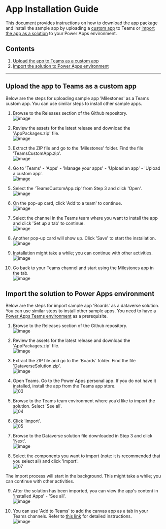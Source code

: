 ﻿# App Installation Guide

This document provides instructions on how to download the app package and install the sample app by uploading a [custom app](https://learn.microsoft.com/en-us/microsoftteams/platform/concepts/deploy-and-publish/apps-upload) to Teams or [import the app as a solution](https://learn.microsoft.com/en-us/power-apps/teams/import-solution-in-teams) to your Power Apps environment.


## Contents 
1. [Upload the app to Teams as a custom app](#p1)
2. [Import the solution to Power Apps environment](#p2)
---

## Upload the app to Teams as a custom app<a name="p1"></a>
Below are the steps for uploading sample app 'Milestones' as a Teams custom app. You can use similar steps to install other sample apps.

1. Browse to the Releases section of the Github repository.  
![image](https://user-images.githubusercontent.com/84343636/210909295-2cd818b2-c77a-4176-9a8b-f0f76b816956.png)

2. Review the assets for the latest release and download the 'AppPackages.zip' file.  
![image](https://user-images.githubusercontent.com/84343636/210909692-0a65cf3d-7065-4ee3-ac1d-0269d6aac177.png)

3. Extract the ZIP file and go to the 'Milestones' folder. Find the file 'TeamsCustomApp.zip'.  
![image](https://user-images.githubusercontent.com/84343636/210910318-3ddbcd33-ddbb-44d3-a5c9-0d03f758c47f.png)

4. Go to 'Teams' - 'Apps' - 'Manage your apps' - 'Upload an app' - 'Upload a custom app'.  
![image](https://user-images.githubusercontent.com/84343636/210911499-c30a25ff-4cc8-4147-b475-3494550fc2b9.png)

5. Select the 'TeamsCustomApp.zip' from Step 3 and click 'Open'.  
![image](https://user-images.githubusercontent.com/84343636/210911862-12d03758-7f0b-4cb3-a9f0-f252e75f928d.png)

6. On the pop-up card, click 'Add to a team' to continue.  
![image](https://user-images.githubusercontent.com/84343636/210911990-7afff477-7daf-4d3e-982a-be76737c264c.png)

7. Select the channel in the Teams team where you want to install the app and click 'Set up a tab' to continue.  
![image](https://user-images.githubusercontent.com/84343636/210912245-68315923-b1aa-47be-be5a-4ef0586d7839.png)

8. Another pop-up card will show up. Click 'Save' to start the installation.  
![image](https://user-images.githubusercontent.com/84343636/210912436-9b92b438-63ee-458a-b78c-6e9aaaf49b89.png)

9. Installation might take a while; you can continue with other activities.  
![image](https://user-images.githubusercontent.com/84343636/210912622-977d484e-8f0f-4d8a-a1a2-4c07064a1170.png)

10. Go back to your Teams channel and start using the Milestones app in the tab.  
![image](https://user-images.githubusercontent.com/84343636/210912785-5e5b0048-506f-49dd-8763-5a8403d58dbc.png)


## Import the solution to Power Apps environment<a name="p2"></a>
Below are the steps for import sample app 'Boards' as a dataverse solution. You can use similar steps to install other sample apps.
You need to have a [Power Apps Teams environment](https://learn.microsoft.com/en-us/power-platform/admin/about-teams-environment) as a prerequisite.

1. Browse to the Releases section of the Github repository.  
![image](https://user-images.githubusercontent.com/84343636/210909295-2cd818b2-c77a-4176-9a8b-f0f76b816956.png)

2. Review the assets for the latest release and download the 'AppPackages.zip' file.  
![image](https://user-images.githubusercontent.com/84343636/210909692-0a65cf3d-7065-4ee3-ac1d-0269d6aac177.png)

3. Extract the ZIP file and go to the 'Boards' folder. Find the file 'DataverseSolution.zip'.  
![image](https://user-images.githubusercontent.com/84343636/210960158-e1c8f9c3-1821-43b7-bd95-63fa51adb858.png)

4. Open Teams. Go to the Power Apps personal app. If you do not have it installed, install the app from the Teams app store.  
![03](https://user-images.githubusercontent.com/84343636/210960240-224a9a54-5bd6-40a7-9b09-07af23847027.jpeg)

5. Browse to the Teams team environment where you’d like to import the solution. Select 'See all'.  
![04](https://user-images.githubusercontent.com/84343636/210960269-fec54f92-8d0f-44bc-85b2-1182f6414534.jpeg)

6. Click 'Import'.  
![05](https://user-images.githubusercontent.com/84343636/210960307-3f03e9f4-8833-4884-bfae-09bfd7a09c81.jpeg)

7. Browse to the Dataverse solution file downloaded in Step 3 and click 'Next'.  
![image](https://user-images.githubusercontent.com/84343636/210960530-6d5ac726-1b77-48f3-935d-4ef7312d5b3a.png)

8. Select the components you want to import (note: it is recommended that you select all) and click 'Import'.  
![07](https://user-images.githubusercontent.com/84343636/210960585-cfbebdb2-82e7-4873-9171-697d7b9e0e87.jpeg)

The import process will start in the background. This might take a while; you can continue with other activities.  

9. After the solution has been imported, you can view the app's content in 'Installed Apps' - 'See all'.  
![image](https://user-images.githubusercontent.com/84343636/210960714-6c0e86a0-0673-47f4-96b0-b0fdba1bbe11.png)

10. You can use 'Add to Teams' to add the canvas app as a tab in your Teams channels. Refer to [this link](https://learn.microsoft.com/en-us/power-apps/teams/embed-teams-app) for detailed instructions.  
![image](https://user-images.githubusercontent.com/84343636/210961683-a46ee0e6-b21d-405d-82ac-a71dbd887519.png)

